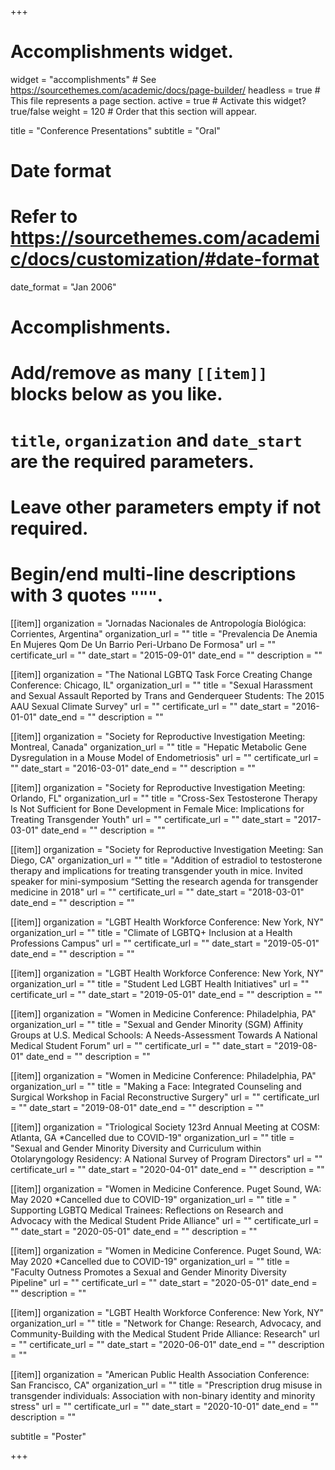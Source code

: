 +++
# Accomplishments widget.
widget = "accomplishments"  # See https://sourcethemes.com/academic/docs/page-builder/
headless = true  # This file represents a page section.
active = true  # Activate this widget? true/false
weight = 120  # Order that this section will appear.

title = "Conference Presentations"
subtitle = "Oral"

# Date format
#   Refer to https://sourcethemes.com/academic/docs/customization/#date-format
date_format = "Jan 2006"

# Accomplishments.
#   Add/remove as many `[[item]]` blocks below as you like.
#   `title`, `organization` and `date_start` are the required parameters.
#   Leave other parameters empty if not required.
#   Begin/end multi-line descriptions with 3 quotes `"""`.

[[item]]
  organization = "Jornadas Nacionales de Antropología Biológica: Corrientes, Argentina"
  organization_url = ""
  title = "Prevalencia De Anemia En Mujeres Qom De Un Barrio Peri-Urbano De Formosa"
  url = ""
  certificate_url = ""
  date_start = "2015-09-01"
  date_end = ""
  description = ""
 
[[item]]
  organization = "The National LGBTQ Task Force Creating Change Conference: Chicago, IL"
  organization_url = ""
  title = "Sexual Harassment and Sexual Assault Reported by Trans and Genderqueer Students: The 2015 AAU Sexual Climate Survey"
  url = ""
  certificate_url = ""
  date_start = "2016-01-01"
  date_end = ""
  description = ""

[[item]]
  organization = "Society for Reproductive Investigation Meeting: Montreal, Canada"
  organization_url = ""
  title = "Hepatic Metabolic Gene Dysregulation in a Mouse Model of Endometriosis"
  url = ""
  certificate_url = ""
  date_start = "2016-03-01"
  date_end = ""
  description = ""

[[item]]
  organization = "Society for Reproductive Investigation Meeting: Orlando, FL"
  organization_url = ""
  title = "Cross-Sex Testosterone Therapy Is Not Sufficient for Bone Development in Female Mice: Implications for Treating Transgender Youth"
  url = ""
  certificate_url = ""
  date_start = "2017-03-01"
  date_end = ""
  description = ""
  
[[item]]
  organization = "Society for Reproductive Investigation Meeting: San Diego, CA"
  organization_url = ""
  title = "Addition of estradiol to testosterone therapy and implications for treating transgender youth in mice. Invited speaker for mini-symposium “Setting the research agenda for transgender medicine in 2018"
  url = ""
  certificate_url = ""
  date_start = "2018-03-01"
  date_end = ""
  description = ""
  
[[item]]
  organization = "LGBT Health Workforce Conference: New York, NY"
  organization_url = ""
  title = "Climate of LGBTQ+ Inclusion at a Health Professions Campus"
  url = ""
  certificate_url = ""
  date_start = "2019-05-01"
  date_end = ""
  description = ""
  
[[item]]
  organization = "LGBT Health Workforce Conference: New York, NY"
  organization_url = ""
  title = "Student Led LGBT Health Initiatives"
  url = ""
  certificate_url = ""
  date_start = "2019-05-01"
  date_end = ""
  description = ""

[[item]]
  organization = "Women in Medicine Conference: Philadelphia, PA"
  organization_url = ""
  title = "Sexual and Gender Minority (SGM) Affinity Groups at U.S. Medical Schools: A Needs-Assessment Towards A National Medical Student Forum"
  url = ""
  certificate_url = ""
  date_start = "2019-08-01"
  date_end = ""
  description = ""

[[item]]
  organization = "Women in Medicine Conference: Philadelphia, PA"
  organization_url = ""
  title = "Making a Face: Integrated Counseling and Surgical Workshop in Facial Reconstructive Surgery"
  url = ""
  certificate_url = ""
  date_start = "2019-08-01"
  date_end = ""
  description = ""  

[[item]]
  organization = "Triological Society 123rd Annual Meeting at COSM: Atlanta, GA *Cancelled due to COVID-19"
  organization_url = ""
  title = "Sexual and Gender Minority Diversity and Curriculum within Otolaryngology Residency: A National Survey of Program Directors"
  url = ""
  certificate_url = ""
  date_start = "2020-04-01"
  date_end = ""
  description = ""   

[[item]]
  organization = "Women in Medicine Conference. Puget Sound, WA: May 2020 *Cancelled due to COVID-19"
  organization_url = ""
  title = " Supporting LGBTQ Medical Trainees: Reflections on Research and Advocacy with the Medical Student Pride Alliance"
  url = ""
  certificate_url = ""
  date_start = "2020-05-01"
  date_end = ""
  description = ""   

[[item]]
  organization = "Women in Medicine Conference. Puget Sound, WA: May 2020 *Cancelled due to COVID-19"
  organization_url = ""
  title = "Faculty Outness Promotes a Sexual and Gender Minority Diversity Pipeline"
  url = ""
  certificate_url = ""
  date_start = "2020-05-01"
  date_end = ""
  description = ""   

[[item]]
  organization = "LGBT Health Workforce Conference: New York, NY"
  organization_url = ""
  title = "Network for Change: Research, Advocacy, and Community-Building with the Medical Student Pride Alliance: Research"
  url = ""
  certificate_url = ""
  date_start = "2020-06-01"
  date_end = ""
  description = "" 
  
[[item]]
  organization = "American Public Health Association Conference: San Francisco, CA"
  organization_url = ""
  title = "Prescription drug misuse in transgender individuals: Association with non-binary identity and minority stress"
  url = ""
  certificate_url = ""
  date_start = "2020-10-01"
  date_end = ""
  description = "" 

subtitle = "Poster"


+++
